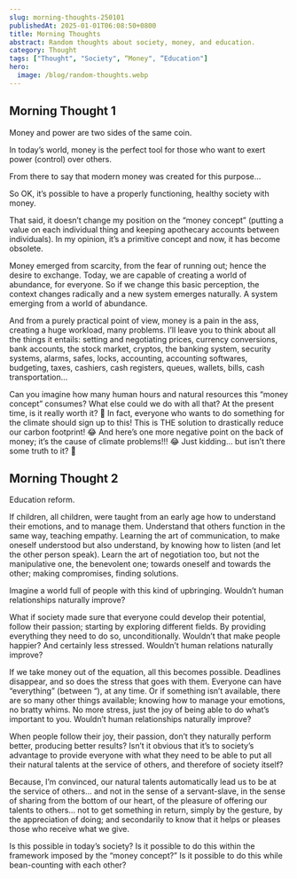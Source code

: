 ```yaml
---
slug: morning-thoughts-250101
publishedAt: 2025-01-01T06:08:50+0800
title: Morning Thoughts
abstract: Random thoughts about society, money, and education.
category: Thought
tags: ["Thought", "Society", “Money", “Education"]
hero:
  image: /blog/random-thoughts.webp
---
```



## Morning Thought 1

Money and power are two sides of the same coin.

In today’s world, money is the perfect tool for those who want to exert power (control) over others.

From there to say that modern money was created for this purpose…

So OK, it’s possible to have a properly functioning, healthy society with money.

That said, it doesn’t change my position on the “money concept” (putting a value on each individual thing and keeping apothecary accounts between individuals).
In my opinion, it’s a primitive concept and now, it has become obsolete.

Money emerged from scarcity, from the fear of running out; hence the desire to exchange. Today, we are capable of creating a world of abundance, for everyone. So if we change this basic perception, the context changes radically and a new system emerges naturally. A system emerging from a world of abundance.

And from a purely practical point of view, money is a pain in the ass, creating a huge workload, many problems. I’ll leave you to think about all the things it entails: setting and negotiating prices, currency conversions, bank accounts, the stock market, cryptos, the banking system, security systems, alarms, safes, locks, accounting, accounting softwares, budgeting, taxes, cashiers, cash registers, queues, wallets, bills, cash transportation…

Can you imagine how many human hours and natural resources this “money concept” consumes? What else could we do with all that? At the present time, is it really worth it? 🤔 In fact, everyone who wants to do something for the climate should sign up to this! This is THE solution to drastically reduce our carbon footprint! 😂 And here’s one more negative point on the back of money; it’s the cause of climate problems!!! 😂 Just kidding… but isn’t there some truth to it? 🤔


## Morning Thought 2

Education reform.

If children, all children, were taught from an early age how to understand their emotions, and to manage them. Understand that others function in the same way, teaching empathy. Learning the art of communication, to make oneself understood but also understand, by knowing how to listen (and let the other person speak). Learn the art of negotiation too, but not the manipulative one, the benevolent one; towards oneself and towards the other; making compromises, finding solutions.

Imagine a world full of people with this kind of upbringing. Wouldn’t human relationships naturally improve?

What if society made sure that everyone could develop their potential, follow their passion; starting by exploring different fields. By providing everything they need to do so, unconditionally. Wouldn’t that make people happier? And certainly less stressed. Wouldn’t human relations naturally improve?

If we take money out of the equation, all this becomes possible. Deadlines disappear, and so does the stress that goes with them. Everyone can have “everything” (between “), at any time. Or if something isn’t available, there are so many other things available; knowing how to manage your emotions, no bratty whims. No more stress, just the joy of being able to do what’s important to you. Wouldn’t human relationships naturally improve?

When people follow their joy, their passion, don’t they naturally perform better, producing better results? Isn’t it obvious that it’s to society’s advantage to provide everyone with what they need to be able to put all their natural talents at the service of others, and therefore of society itself?

Because, I’m convinced, our natural talents automatically lead us to be at the service of others… and not in the sense of a servant-slave, in the sense of sharing from the bottom of our heart, of the pleasure of offering our talents to others… not to get something in return, simply by the gesture, by the appreciation of doing; and secondarily to know that it helps or pleases those who receive what we give.

Is this possible in today’s society? Is it possible to do this within the framework imposed by the “money concept?” Is it possible to do this while bean-counting with each other?
